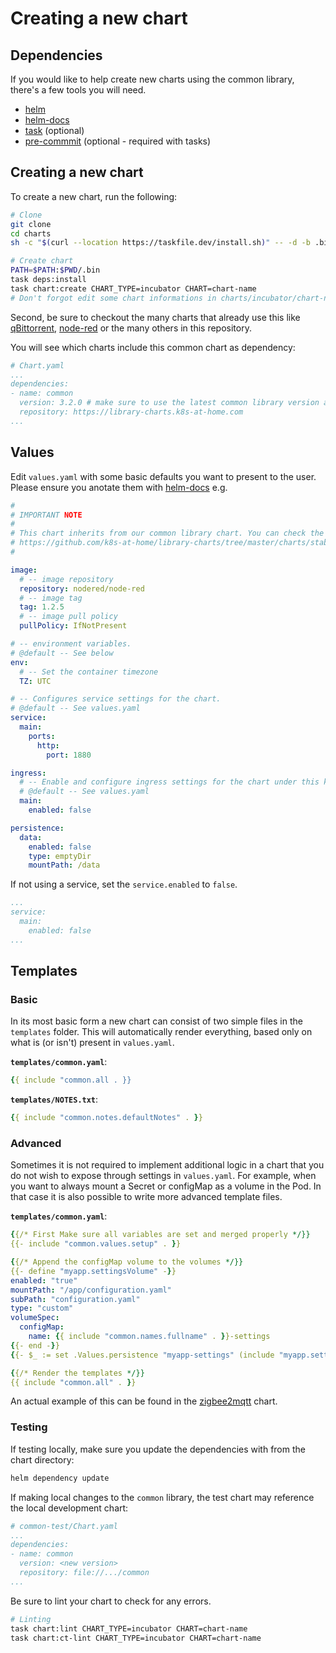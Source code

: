 # Creating a new chart

## Dependencies

If you would like to help create new charts using the common library, there's
a few tools you will need.

- [helm](https://helm.sh/docs/intro/install/)
- [helm-docs](https://github.com/norwoodj/helm-docs)
- [task](https://github.com/go-task/task) (optional)
- [pre-commmit](https://pre-commit.com) (optional - required with tasks)

## Creating a new chart

To create a new chart, run the following:

```sh
# Clone
git clone
cd charts
sh -c "$(curl --location https://taskfile.dev/install.sh)" -- -d -b .bin

# Create chart
PATH=$PATH:$PWD/.bin
task deps:install
task chart:create CHART_TYPE=incubator CHART=chart-name
# Don't forgot edit some chart informations in charts/incubator/chart-name/Chart.yaml and charts/chart-name/values.yaml
```

Second, be sure to checkout the many charts that already use this like
[qBittorrent](https://github.com/k8s-at-home/charts/tree/master/charts/stable/qbittorrent),
[node-red](https://github.com/k8s-at-home/charts/tree/master/charts/stable/node-red)
or the many others in this repository.

You will see which charts include this common chart as dependency:

```yaml
# Chart.yaml
...
dependencies:
- name: common
  version: 3.2.0 # make sure to use the latest common library version available
  repository: https://library-charts.k8s-at-home.com
...
```

## Values

Edit `values.yaml` with some basic defaults you want to present to the user.
Please ensure you anotate them with [helm-docs](https://github.com/norwoodj/helm-docs)
e.g.

```yaml
#
# IMPORTANT NOTE
#
# This chart inherits from our common library chart. You can check the default values/options here:
# https://github.com/k8s-at-home/library-charts/tree/master/charts/stable/common/values.yaml
#

image:
  # -- image repository
  repository: nodered/node-red
  # -- image tag
  tag: 1.2.5
  # -- image pull policy
  pullPolicy: IfNotPresent

# -- environment variables.
# @default -- See below
env:
  # -- Set the container timezone
  TZ: UTC

# -- Configures service settings for the chart.
# @default -- See values.yaml
service:
  main:
    ports:
      http:
        port: 1880

ingress:
  # -- Enable and configure ingress settings for the chart under this key.
  # @default -- See values.yaml
  main:
    enabled: false

persistence:
  data:
    enabled: false
    type: emptyDir
    mountPath: /data
```

If not using a service, set the `service.enabled` to `false`.

```yaml
...
service:
  main:
    enabled: false
...
```

## Templates

### Basic

In its most basic form a new chart can consist of two simple files in the
`templates` folder. This will automatically render everything, based only on
what is (or isn't) present in `values.yaml`.

**`templates/common.yaml`**:

```yaml
{{ include "common.all . }}
```

**`templates/NOTES.txt`**:

```yaml
{{ include "common.notes.defaultNotes" . }}
```

### Advanced

Sometimes it is not required to implement additional logic in a chart that you
do not wish to expose through settings in `values.yaml`. For example, when you
want to always mount a Secret or configMap as a volume in the Pod. In that
case it is also possible to write more advanced template files.

**`templates/common.yaml`**:

```yaml
{{/* First Make sure all variables are set and merged properly */}}
{{- include "common.values.setup" . }}

{{/* Append the configMap volume to the volumes */}}
{{- define "myapp.settingsVolume" -}}
enabled: "true"
mountPath: "/app/configuration.yaml"
subPath: "configuration.yaml"
type: "custom"
volumeSpec:
  configMap:
    name: {{ include "common.names.fullname" . }}-settings
{{- end -}}
{{- $_ := set .Values.persistence "myapp-settings" (include "myapp.settingsVolume" . | fromYaml) -}}

{{/* Render the templates */}}
{{ include "common.all" . }}
```

An actual example of this can be found in the [zigbee2mqtt][zigbee2mqtt] chart.

### Testing

If testing locally, make sure you update the dependencies with from the chart
directory:

```bash
helm dependency update
```

If making local changes to the `common` library, the test chart may reference
the local development chart:

```yaml
# common-test/Chart.yaml
...
dependencies:
- name: common
  version: <new version>
  repository: file://.../common
...
```

Be sure to lint your chart to check for any errors.

```sh
# Linting
task chart:lint CHART_TYPE=incubator CHART=chart-name
task chart:ct-lint CHART_TYPE=incubator CHART=chart-name
```

[zigbee2mqtt]: https://github.com/k8s-at-home/charts/tree/master/charts/stable/zigbee2mqtt

